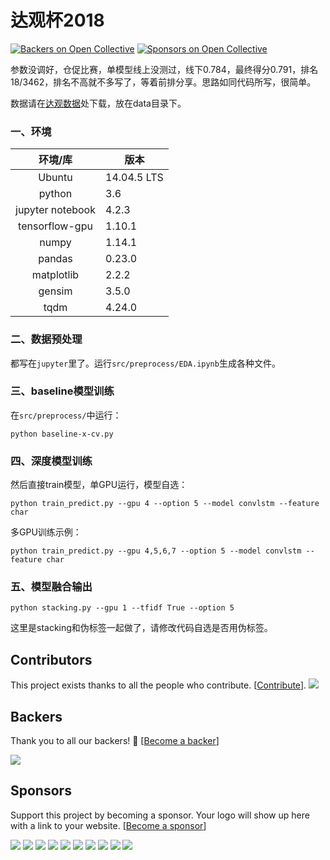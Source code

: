 # 达观杯2018
[![Backers on Open Collective](https://opencollective.com/daguan-2018/backers/badge.svg)](#backers)
 [![Sponsors on Open Collective](https://opencollective.com/daguan-2018/sponsors/badge.svg)](#sponsors) 

参数没调好，仓促比赛，单模型线上没测过，线下0.784，最终得分0.791，排名18/3462，排名不高就不多写了，等着前排分享。思路如同代码所写，很简单。

数据请在[达观数据](http://www.dcjingsai.com/common/cmpt/%E2%80%9C%E8%BE%BE%E8%A7%82%E6%9D%AF%E2%80%9D%E6%96%87%E6%9C%AC%E6%99%BA%E8%83%BD%E5%A4%84%E7%90%86%E6%8C%91%E6%88%98%E8%B5%9B_%E8%B5%9B%E4%BD%93%E4%B8%8E%E6%95%B0%E6%8D%AE.html)处下载，放在data目录下。

### 一、环境

|环境/库|版本|
|:---------:|----------|
|Ubuntu|14.04.5 LTS|
|python|3.6|
|jupyter notebook|4.2.3|
|tensorflow-gpu|1.10.1|
|numpy|1.14.1|
|pandas|0.23.0|
|matplotlib|2.2.2|
|gensim|3.5.0|
|tqdm|4.24.0|


### 二、数据预处理

都写在`jupyter`里了。运行`src/preprocess/EDA.ipynb`生成各种文件。

### 三、baseline模型训练

在`src/preprocess/`中运行：

```
python baseline-x-cv.py
```

### 四、深度模型训练

然后直接train模型，单GPU运行，模型自选：

```
python train_predict.py --gpu 4 --option 5 --model convlstm --feature char
```

多GPU训练示例：

```
python train_predict.py --gpu 4,5,6,7 --option 5 --model convlstm --feature char
```

### 五、模型融合输出

```
python stacking.py --gpu 1 --tfidf True --option 5
```

这里是stacking和伪标签一起做了，请修改代码自选是否用伪标签。




## Contributors

This project exists thanks to all the people who contribute. [[Contribute](CONTRIBUTING.md)].
<a href="https://github.com/nlpjoe/daguan-classify-2018/graphs/contributors"><img src="https://opencollective.com/daguan-2018/contributors.svg?width=890&button=false" /></a>


## Backers

Thank you to all our backers! 🙏 [[Become a backer](https://opencollective.com/daguan-2018#backer)]

<a href="https://opencollective.com/daguan-2018#backers" target="_blank"><img src="https://opencollective.com/daguan-2018/backers.svg?width=890"></a>


## Sponsors

Support this project by becoming a sponsor. Your logo will show up here with a link to your website. [[Become a sponsor](https://opencollective.com/daguan-2018#sponsor)]

<a href="https://opencollective.com/daguan-2018/sponsor/0/website" target="_blank"><img src="https://opencollective.com/daguan-2018/sponsor/0/avatar.svg"></a>
<a href="https://opencollective.com/daguan-2018/sponsor/1/website" target="_blank"><img src="https://opencollective.com/daguan-2018/sponsor/1/avatar.svg"></a>
<a href="https://opencollective.com/daguan-2018/sponsor/2/website" target="_blank"><img src="https://opencollective.com/daguan-2018/sponsor/2/avatar.svg"></a>
<a href="https://opencollective.com/daguan-2018/sponsor/3/website" target="_blank"><img src="https://opencollective.com/daguan-2018/sponsor/3/avatar.svg"></a>
<a href="https://opencollective.com/daguan-2018/sponsor/4/website" target="_blank"><img src="https://opencollective.com/daguan-2018/sponsor/4/avatar.svg"></a>
<a href="https://opencollective.com/daguan-2018/sponsor/5/website" target="_blank"><img src="https://opencollective.com/daguan-2018/sponsor/5/avatar.svg"></a>
<a href="https://opencollective.com/daguan-2018/sponsor/6/website" target="_blank"><img src="https://opencollective.com/daguan-2018/sponsor/6/avatar.svg"></a>
<a href="https://opencollective.com/daguan-2018/sponsor/7/website" target="_blank"><img src="https://opencollective.com/daguan-2018/sponsor/7/avatar.svg"></a>
<a href="https://opencollective.com/daguan-2018/sponsor/8/website" target="_blank"><img src="https://opencollective.com/daguan-2018/sponsor/8/avatar.svg"></a>
<a href="https://opencollective.com/daguan-2018/sponsor/9/website" target="_blank"><img src="https://opencollective.com/daguan-2018/sponsor/9/avatar.svg"></a>


